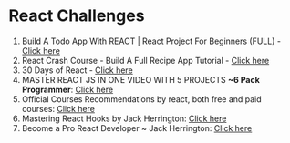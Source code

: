 # React Challenges

1. Build A Todo App With REACT | React Project For Beginners (FULL) - [Click here](https://www.youtube.com/watch?v=pCA4qpQDZD8)
2. React Crash Course - Build A Full Recipe App Tutorial - [Click here](https://www.youtube.com/watch?v=xc4uOzlndAk)
3. 30 Days of React - [Click here](https://github.com/Asabeneh/30-Days-Of-React)
4. MASTER REACT JS IN ONE VIDEO WITH 5 PROJECTS **~6 Pack Programmer**: [Click here](https://www.youtube.com/watch?v=b50zSyLiCYQ)
5. Official Courses Recommendations by react, both free and paid courses: [Click here](https://reactjs.org/community/courses.html)
6. Mastering React Hooks by Jack Herrington: [Click here](https://www.youtube.com/watch?v=zM_ZiSl2n2E)
7. Become a Pro React Developer ~ Jack Herrington: [Click here](https://www.youtube.com/playlist?list=PLNqp92_EXZBJs6rKouX5U8-tWJgTLaeKv)
